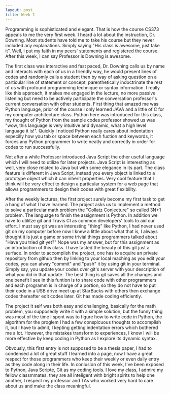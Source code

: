 ```yaml
---
layout: post
title: Week 1 
---
```

Programming is sophisticated and elegant. That is how the course CS373 appeals to me the very first week. I heard a lot about the instruction, Dr. Downing. Most students have told me to take his course but they never included any explanations. Simply saying "His class is awesome, just take it". Well, I put my faith in my peers' statements and registered the course. After this week, I can say Professor is Downing is awesome. 

The first class was interactive and fast paced, Dr. Downing calls us by name and interacts with each of us in a friendly way, he would present lines of codes and randomly calls a student then by way of asking question on a particular line of statement or concept, parenthetically indoctrinate the rest of us with profound programming technique or syntax information. I really like this approach, it makes me engaged in the lecture, no more passive listening but need to be actively participate the conversation professor's current conversation with other students. First thing that amazed me was Python language, prior of the course I only learned JAVA and a little of C for my computer architecture class. Python here was introduced for this class, my thought of Python from the sample codes professor showed us was "wow, this language is very intuitive and dynamic, what a high level language it is!". Quickly I noticed Python really cares about indentation especilly how you tab or space between each fuction and keywords, it forces any Python programmer to write neatly and correctly in order for codes to run successfully. 

Not after a while Professor introduced Java Script the other useful language which I will need to utilize for later projects. Java Script is interesting as well, very close related to Java but with some elegance in its part. The class feature is different in Java Script, instead you every object is linked to a prototype object which it can inherit properties. Very cool feature that I think will be very effect to design a particular system for a web page that allows programmers to design their codes with great flexibility. 

After the weekly lectures, the first project surely become my first task to get a hang of what I have learned. The project asks us to implement a method to solve a particular math problem the "Collatz Conjecture" so called 3N+1 problem. The language to finish the assignment is Python. In addition we have to utilitze git and Travis CI as common developers' tools to aid our effort. I must say git was an interesting "thing" like Python, I had never used git on my computer before now I knew a little about what that is, I always thought it is just a game or some trivial things programmers talked about "Have you tried git yet?" Nope was my answer, but for this assignment as an introduction of this class. I have tasted the beauty of this git just a surface. In order to accomplish the project, one has to acquire an private repository from github then by linking to your local maching as you edit your codes, you can alway "commit" and "push" it by using git in your terminal. Simply say, you update your codes over git's server with your description of what you did in that update. The best thing is git saves all the changes and one benefit I see in this funtion is to share code with other programmers and each programm is in charge of a portion, so they do not have to put their code in a USB drive meet up at StarBucks with others then exchange codes thereafter edit codes later. Git has made coding efficiently. 

The project it self was both easy and challenging, basically for the math problem, you supposedly write it with a simple solution, but the funny thing was most of the time I spent was to figure how to write code in Python, the algorithm for the proglem I had a few conspicuous thoughts to accomplish it, but I have to admit, I kepting getting indentation errors which bothered me a lot. However, the mistakes transform to experiences, I know I will be more effective by keep coding in Python as I explore its dynamic syntax.

Obvously, this first entry is not supposed to be a thesis paper, I had to condensed a lot of great stuff I learned into a page, now I have a great respect for those programmers who keep their weekly or even daily entry as they code along in their life. In conlusion of this week, I've been exposed to Python, Java Scripte, Git as my coding tools. I love my class, I admire my fellow classmmates, they are all inteligent with bright spirits to help one another, I respect my professor and TAs who worked very hard to care about us and make the class meaningful. 
